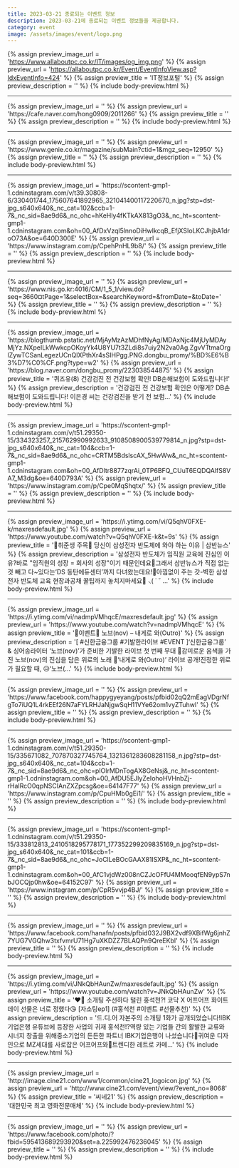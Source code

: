 ```yaml
---
title: 2023-03-21 종료되는 이벤트 정보
description: 2023-03-21에 종료되는 이벤트 정보들을 제공합니다.
category: event
image: /assets/images/event/logo.png
---
```

{% assign preview_image_url = 'https://www.allaboutpc.co.kr/IT/images/og_img.png' %}
{% assign preview_url = 'https://allaboutpc.co.kr/Event/EventInfoView.asp?IdxEventInfo=424' %}
{% assign preview_title = 'IT정보포털' %}
{% assign preview_description = '' %}
{% include body-preview.html %}
<hr>{% assign preview_image_url = '' %}
{% assign preview_url = 'https://cafe.naver.com/hong0909/2011266' %}
{% assign preview_title = '' %}
{% assign preview_description = '' %}
{% include body-preview.html %}
<hr>{% assign preview_image_url = '' %}
{% assign preview_url = 'https://www.genie.co.kr/magazine/subMain?ctid=1&mgz_seq=12950' %}
{% assign preview_title = '' %}
{% assign preview_description = '' %}
{% include body-preview.html %}
<hr>{% assign preview_image_url = 'https://scontent-gmp1-1.cdninstagram.com/v/t39.30808-6/330401744_175607641892965_321041400117220670_n.jpg?stp=dst-jpg_s640x640&amp;_nc_cat=102&amp;ccb=1-7&amp;_nc_sid=8ae9d6&amp;_nc_ohc=hKeHly4fKTkAX813gO3&amp;_nc_ht=scontent-gmp1-1.cdninstagram.com&amp;oh=00_AfDxVzql5lnnoDiHwIkcqB_EfjXSIoLKCJhjbA1droO73A&amp;oe=640D300E' %}
{% assign preview_url = 'https://www.instagram.com/p/CpehPnHL9b8/' %}
{% assign preview_title = '' %}
{% assign preview_description = '' %}
{% include body-preview.html %}
<hr>{% assign preview_image_url = '' %}
{% assign preview_url = 'https://www.nis.go.kr:4016/CM/1_5_1/view.do?seq=3660&currentPage=1&selectBox=&searchKeyword=&fromDate=&toDate=' %}
{% assign preview_title = '' %}
{% assign preview_description = '' %}
{% include body-preview.html %}
<hr>{% assign preview_image_url = 'https://blogthumb.pstatic.net/MjAyMzAzMDhfNyAg/MDAxNjc4MjUyMDAyMjYz.NXpeILkWwkcpOKoyYk4U8YU7t3ZLdi8s7uiy2N2va0Ag.ZgvVTtmaOrglZywTCSanLegezUCnQlXPthXr4sSIHPgg.PNG.dongbu_promy/%BD%E6%B3%D7%C0%CF.png?type=w2' %}
{% assign preview_url = 'https://blog.naver.com/dongbu_promy/223038544875' %}
{% assign preview_title = '퀴즈유(8) 건강검진 전 건강보험 확인! DB손해보험이 도와드립니다!' %}
{% assign preview_description = '건강검진 전 건강보험 확인은 어떻게? DB손해보험이 도와드립니다! 이은경 씨는 건강검진을 받기 전 보험...' %}
{% include body-preview.html %}
<hr>{% assign preview_image_url = 'https://scontent-gmp1-1.cdninstagram.com/v/t51.29350-15/334323257_215762990992633_9108508900539779814_n.jpg?stp=dst-jpg_s640x640&amp;_nc_cat=104&amp;ccb=1-7&amp;_nc_sid=8ae9d6&amp;_nc_ohc=CRTM5BdslscAX_5HwWw&amp;_nc_ht=scontent-gmp1-1.cdninstagram.com&amp;oh=00_AfDltr8877zqrAi_0TP6BFQ_CUuT6EQDQAlfS8VA7_M3dg&amp;oe=640D793A' %}
{% assign preview_url = 'https://www.instagram.com/p/Cpe0MqShqtx/' %}
{% assign preview_title = '' %}
{% assign preview_description = '' %}
{% include body-preview.html %}
<hr>{% assign preview_image_url = 'https://i.ytimg.com/vi/Q5qhV0FXE-k/maxresdefault.jpg' %}
{% assign preview_url = 'https://www.youtube.com/watch?v=Q5qhV0FXE-k&t=9s' %}
{% assign preview_title = '📢취준생 주목📢 당신이 삼성전자 반도체에 와야 하는 이유 | 삼반뉴스' %}
{% assign preview_description = '삼성전자 반도체가 임직원 교육에 진심인 이유?바로 &quot;임직원의 성장 = 회사의 성장&quot;이기 때문인데요🥰그래서 삼반뉴스가 직접 없는 것 빼고 다~있다는‘DS 동탄에듀센터’까지 다녀왔는데요!👀아낌없이 주는 갓-벽한 삼성전자 반도체 교육 현장과공채 꿀팁까지 놓치지마세요🍯 ⸜( ˙ ˘ ...' %}
{% include body-preview.html %}
<hr>{% assign preview_image_url = 'https://i.ytimg.com/vi/nadmpVMhqcE/maxresdefault.jpg' %}
{% assign preview_url = 'https://www.youtube.com/watch?v=nadmpVMhqcE' %}
{% assign preview_title = '🎉이벤트🎉  노브(nov) – 내게로 와(Outro)' %}
{% assign preview_description = '[ #신한금융그룹 #기발한라이브 #EVENT ]‘신한금융그룹’ &amp; 싱어송라이터 ‘노브(nov)’가 준비한 기발한 라이브 첫 번째 무대 💙감미로운 음색을 가진 노브(nov)의 진심을 담은 위로의 노래 🎤‘내게로 와(Outro)’ 라이브 공개!진정한 위로가 필요할 때, 😥‘노브(...' %}
{% include body-preview.html %}
<hr>{% assign preview_image_url = '' %}
{% assign preview_url = 'https://www.facebook.com/happygyeyang/posts/pfbid02qQ2mEagVDgrNfgTo7iUQ1L4rkEEf26N7aFYLRHJaNjgwSqH11VYe62om1vyZTuhwl' %}
{% assign preview_title = '' %}
{% assign preview_description = '' %}
{% include body-preview.html %}
<hr>{% assign preview_image_url = 'https://scontent-gmp1-1.cdninstagram.com/v/t51.29350-15/335671082_707870327745764_1321361283608281158_n.jpg?stp=dst-jpg_s640x640&amp;_nc_cat=104&amp;ccb=1-7&amp;_nc_sid=8ae9d6&amp;_nc_ohc=pIOlrMDnTogAX8GeNsj&amp;_nc_ht=scontent-gmp1-1.cdninstagram.com&amp;oh=00_AfDU5EJlyZeIohoHVHnbZj-rHaIRcO0qpNSCIAnZXZpcsg&amp;oe=64147F77' %}
{% assign preview_url = 'https://www.instagram.com/p/CpuHMb0gEi1/' %}
{% assign preview_title = '' %}
{% assign preview_description = '' %}
{% include body-preview.html %}
<hr>{% assign preview_image_url = 'https://scontent-gmp1-1.cdninstagram.com/v/t51.29350-15/333812813_2410518295778171_177352299209835169_n.jpg?stp=dst-jpg_s640x640&amp;_nc_cat=101&amp;ccb=1-7&amp;_nc_sid=8ae9d6&amp;_nc_ohc=JoClLeBOcGAAX81lSXP&amp;_nc_ht=scontent-gmp1-1.cdninstagram.com&amp;oh=00_AfC1vjdWz008nCZJcOFfU4MMooqfEN9ypS7nbJOCQjp0hw&amp;oe=64152C97' %}
{% assign preview_url = 'https://www.instagram.com/p/CpR5vvjp4BJ/' %}
{% assign preview_title = '' %}
{% assign preview_description = '' %}
{% include body-preview.html %}
<hr>{% assign preview_image_url = '' %}
{% assign preview_url = 'https://www.facebook.com/hanafn/posts/pfbid032J9BX2vdf9XBifWg6jnhZ7YUG7VGQhw3txfvmrU71Hg7uXKDZZ7BLAQPn9QreEKbl' %}
{% assign preview_title = '' %}
{% assign preview_description = '' %}
{% include body-preview.html %}
<hr>{% assign preview_image_url = 'https://i.ytimg.com/vi/JNkQbHAunZw/maxresdefault.jpg' %}
{% assign preview_url = 'https://www.youtube.com/watch?v=JNkQbHAunZw' %}
{% assign preview_title = '❤️‍🔥 소개팅 주선하다 털린 홍석천?! 코닥 X 어프어프 화이트데이 선물은 너로 정했다😘 [자소팅ep1] (#홍석천 #이벤트 #선물추천)' %}
{% assign preview_description = '드.디.어 자본주의 소개팅 1화가 공개되었습니다!IBK기업은행 유튜브에 등장한 사업의 귀재 홍석천!?역량 있는 기업들 간의 활발한 교류와 시너지 창출을 위해중소기업의 든든한 파트너 IBK기업은행이 나섰습니다💙귀여운 디자인으로  MZ세대를 사로잡은 어프어프와💛트렌디한 레트로 카메...' %}
{% include body-preview.html %}
<hr>{% assign preview_image_url = 'http://image.cine21.com/www1/common/cine21_logoicon.jpg' %}
{% assign preview_url = 'http://www.cine21.com/event/view/?event_no=8068' %}
{% assign preview_title = '씨네21' %}
{% assign preview_description = '대한민국 최고 영화전문매체' %}
{% include body-preview.html %}
<hr>{% assign preview_image_url = '' %}
{% assign preview_url = 'https://www.facebook.com/photo/?fbid=595413689293920&set=a.225992476236045' %}
{% assign preview_title = '' %}
{% assign preview_description = '' %}
{% include body-preview.html %}